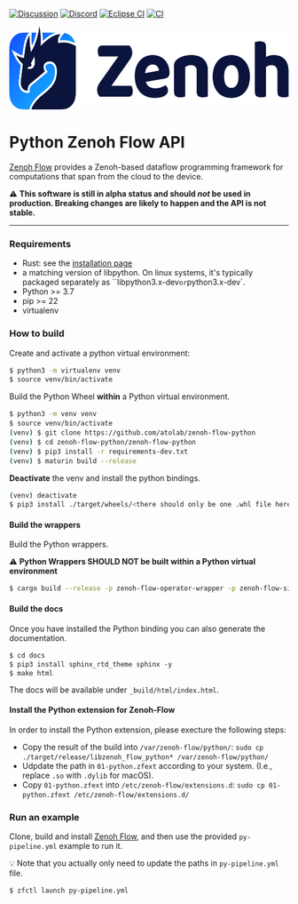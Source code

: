 [![Discussion](https://img.shields.io/badge/discussion-on%20github-blue)](https://github.com/eclipse-zenoh/roadmap/discussions)
[![Discord](https://img.shields.io/badge/chat-on%20discord-blue)](https://discord.gg/vSDSpqnbkm)
[![Eclipse CI](https://ci.eclipse.org/zenoh/buildStatus/icon?job=zenoh-flow-python-nightly&subject=Eclipse%20CI)](https://ci.eclipse.org/zenoh/view/Zenoh%20Flow/job/zenoh-flow-python-nightly/)
[![CI](https://github.com/eclipse-zenoh/zenoh-flow-python/actions/workflows/ci.yml/badge.svg)](https://github.com/eclipse-zenoh/zenoh-flow-python/actions/workflows/ci.yml)

<img src="https://raw.githubusercontent.com/eclipse-zenoh/zenoh/master/zenoh-dragon.png" height="150">


# Python Zenoh Flow API
[Zenoh Flow](https://github.com/eclipse-zenoh/zenoh-flow) provides a Zenoh-based dataflow programming framework for computations that span from the cloud to the device.

:warning: **This software is still in alpha status and should _not_ be used in production. Breaking changes are likely to happen and the API is not stable.**

-----------

### Requirements

- Rust: see the [installation page](https://www.rust-lang.org/tools/install)
- a matching version of libpython. On linux systems, it's typically packaged separately as ``libpython3.x-dev` or `python3.x-dev`.
- Python >= 3.7
- pip >= 22
- virtualenv




### How to build

Create and activate a python virtual environment:

```bash
$ python3 -m virtualenv venv
$ source venv/bin/activate
```

Build the Python Wheel **within** a Python virtual environment.

```bash
$ python3 -m venv venv
$ source venv/bin/activate
(venv) $ git clone https://github.com/atolab/zenoh-flow-python
(venv) $ cd zenoh-flow-python/zenoh-flow-python
(venv) $ pip3 install -r requirements-dev.txt
(venv) $ maturin build --release
```

**Deactivate** the venv and install the python bindings.

```bash
(venv) deactivate
$ pip3 install ./target/wheels/<there should only be one .whl file here>
```

#### Build the wrappers

Build the Python wrappers.

:warning: **Python Wrappers SHOULD NOT be built within a Python virtual environment**

```bash
$ cargo build --release -p zenoh-flow-operator-wrapper -p zenoh-flow-sink-wrapper -p zenoh-flow-source-wrapper
```

#### Build the docs

Once you have installed the Python binding you can also generate the documentation.
```
$ cd docs
$ pip3 install sphinx_rtd_theme sphinx -y
$ make html
```

The docs will be available under `_build/html/index.html`.


#### Install the Python extension for Zenoh-Flow

In order to install the Python extension, please execture the following steps:
- Copy the result of the build into `/var/zenoh-flow/python/`: `sudo cp ./target/release/libzenoh_flow_python* /var/zenoh-flow/python/`
- Udpdate the path in `01-python.zfext` according to your system. (I.e., replace `.so` with `.dylib` for macOS).
- Copy `01-python.zfext` into `/etc/zenoh-flow/extensions.d`: `sudo cp 01-python.zfext /etc/zenoh-flow/extensions.d/`


### Run an example

Clone, build and install [Zenoh Flow](https://github.com/zenoh/zenoh-flow), and then use the provided `py-pipeline.yml` example to run it.

:bulb: Note that you actually only need to update the paths in `py-pipeline.yml` file.

```bash
$ zfctl launch py-pipeline.yml
```


